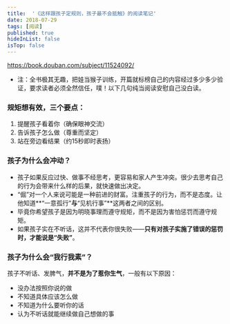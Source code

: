 ```yaml
---
title:  '《这样跟孩子定规则，孩子最不会抵触》的阅读笔记'
date: 2018-07-29 
tags: [阅读]
published: true
hideInList: false
isTop: false
---
```


<https://book.douban.com/subject/11524092/>

*  注：全书极其无趣，把娃当猴子训练，开篇就标榜自己的内容经过多少多少验证，要求读者必须全然信任，噗！以下几句纯当阅读安慰自己没白读。

### 规矩想有效，三个要点：
1. 提醒孩子看着你（确保眼神交流）
2. 告诉孩子怎么做（尊重而坚定）
3. 站在旁边看结果（约15秒即时表扬）

<!--more-->

### 孩子为什么会冲动？
* 孩子如果反应过快、做事不经思考，更容易和家人产生冲突。很少去思考自己的行为会带来什么样的后果，就快速做出决定。
* “倔”对一个人来说可能是一种前进的财富。注重孩子的行为，而不是态度。让他知道**“一意孤行”**与**“见机行事”**这两者之间的区别。
* 毕竟你希望孩子是因为明晓事理而遵守规矩，而不是因为害怕惩罚而遵守规矩。
* 如果孩子实在不听话，这并不代表你很失败——**只有对孩子实施了错误的惩罚时，才能说是“失败”**。

### 孩子为什么会“我行我素”？
孩子不听话、发脾气，**并不是为了惹你生气**，一般有以下原因：
* 没办法按照你说的做
* 不知道具体应该怎么做
* 不知道为什么要听你的话
* 认为不听话就能继续做自己想做的事